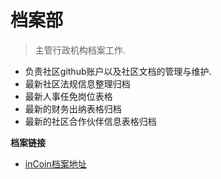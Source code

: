 # 档案部

> 主管行政机构档案工作.

* 负责社区github账户以及社区文档的管理与维护.
* 最新社区法规信息整理归档
* 最新人事任免岗位表格
* 最新的财务出纳表格归档
* 最新的社区合作伙伴信息表格归档

**档案链接**
* [inCoin档案地址](https://github.com/inCoins/archives)